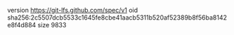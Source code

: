 version https://git-lfs.github.com/spec/v1
oid sha256:2c5507dcb5533c1645fe8cbe41aacb5311b520af52389b8f56ba8142e8f4d884
size 9833
